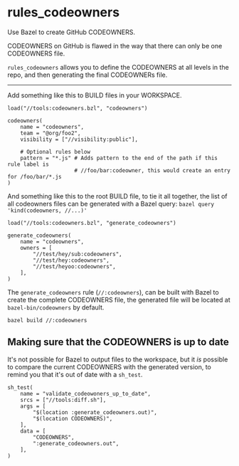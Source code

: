 # rules_codeowners

Use Bazel to create GitHub CODEOWNERS.

CODEOWNERS on GitHub is flawed in the way that there can only be one CODEOWNERS file.

`rules_codeowners` allows you to define the CODEOWNERS at all levels in the repo, and then generating the final CODEOWNERs file. 

---

Add something like this to BUILD files in your WORKSPACE.

```bzl
load("//tools:codeowners.bzl", "codeowners")

codeowners(
    name = "codeowners",
    team = "@org/foo2",
    visibility = ["//visibility:public"],

    # Optional rules below
    pattern = "*.js" # Adds pattern to the end of the path if this rule label is
                     # //foo/bar:codeowner, this would create an entry for /foo/bar/*.js
)
```

And something like this to the root BUILD file, to tie it all together, the list
of all codeowners files can be generated with a Bazel query: `bazel query 'kind(codeowners, //...)'`

```bzl
load("//tools:codeowners.bzl", "generate_codeowners")

generate_codeowners(
    name = "codeowners",
    owners = [
        "//test/hey/sub:codeowners",
        "//test/hey:codeowners",
        "//test/heyoo:codeowners",
    ],
)
```

The `generate_codeowners` rule (`//:codeowners`), can be built with Bazel to create
the complete CODEOWNERS file, the generated file will be located at `bazel-bin/codeowners` by default.

`bazel build //:codeowners`

## Making sure that the CODEOWNERS is up to date

It's not possible for Bazel to output files to the workspace, but it _is_ possible to compare the current CODEOWNERS
with the generated version, to remind you that it's out of date with a `sh_test`.


```bzl
sh_test(
    name = "validate_codeowoners_up_to_date",
    srcs = ["//tools:diff.sh"],
    args = [
        "$(location :generate_codeowners.out)",
        "$(location CODEOWNERS)",
    ],
    data = [
        "CODEOWNERS",
        ":generate_codeowners.out",
    ],
)
```
